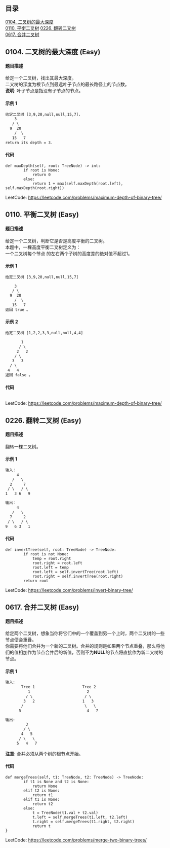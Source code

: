 ## 目录
[0104. 二叉树的最大深度](#0104)   
[0110. 平衡二叉树](#0110)
[0226. 翻转二叉树](#0226)  
[0617. 合并二叉树](#0617)    

<a name="0104"></a>
## 0104. 二叉树的最大深度 (Easy)
#### 题目描述
给定一个二叉树，找出其最大深度。  
二叉树的深度为根节点到最远叶子节点的最长路径上的节点数。  
**说明**: 叶子节点是指没有子节点的节点。  
#### 示例 1
```html
给定二叉树 [3,9,20,null,null,15,7]，
    3
   / \
  9  20
    /  \
   15   7
return its depth = 3.
```
#### 代码
``` python3
def maxDepth(self, root: TreeNode) -> int:
        if root is None:
            return 0
        else:
            return 1 + max(self.maxDepth(root.left), self.maxDepth(root.right))
```
LeetCode: https://leetcode.com/problems/maximum-depth-of-binary-tree/

<a name="0110"></a>
## 0110. 平衡二叉树 (Easy)
#### 题目描述
给定一个二叉树，判断它是否是高度平衡的二叉树。  
本题中，一棵高度平衡二叉树定义为：  
一个二叉树每个节点 的左右两个子树的高度差的绝对值不超过1。  
#### 示例 1
```html
给定二叉树 [3,9,20,null,null,15,7]

    3
   / \
  9  20
    /  \
   15   7
返回 true 。
```
#### 示例 2
```html
给定二叉树 [1,2,2,3,3,null,null,4,4]

       1
      / \
     2   2
    / \
   3   3
  / \
 4   4
返回 false 。
```
#### 代码
``` python3

```
LeetCode: https://leetcode.com/problems/maximum-depth-of-binary-tree/

<a name="0226"></a>
## 0226. 翻转二叉树 (Easy) 
#### 题目描述
翻转一棵二叉树。  
#### 示例 1
```html
输入：
     4
   /   \
  2     7
 / \   / \
1   3 6   9

输出：
     4
   /   \
  7     2
 / \   / \
9   6 3   1
```
#### 代码
``` python3
def invertTree(self, root: TreeNode) -> TreeNode:
        if root is not None:
            temp = root.right
            root.right = root.left
            root.left = temp
            root.left = self.invertTree(root.left)
            root.right = self.invertTree(root.right)
        return root
```
LeetCode: https://leetcode.com/problems/invert-binary-tree/

<a name="0617"></a>
## 0617. 合并二叉树 (Easy) 
#### 题目描述
给定两个二叉树，想象当你将它们中的一个覆盖到另一个上时，两个二叉树的一些节点便会重叠。   
你需要将他们合并为一个新的二叉树。合并的规则是如果两个节点重叠，那么将他们的值相加作为节点合并后的新值，否则不为**NULL**的节点将直接作为新二叉树的节点。  
#### 示例 1
```html
输入:
       Tree 1                     Tree 2
          1                         2
         / \                       / \
        3   2                     1   3
       /                           \   \
      5                             4   7

输出:
         3
        / \
       4   5
      / \   \
     5   4   7
```
**注意**: 合并必须从两个树的根节点开始。
#### 代码
``` python3
def mergeTrees(self, t1: TreeNode, t2: TreeNode) -> TreeNode:
        if t1 is None and t2 is None:
            return None
        elif t2 is None:
            return t1
        elif t1 is None:
            return t2
        else:
            t = TreeNode(t1.val + t2.val)
            t.left = self.mergeTrees(t1.left, t2.left)
            t.right = self.mergeTrees(t1.right, t2.right)
            return t
}
```
LeetCode: https://leetcode.com/problems/merge-two-binary-trees/
